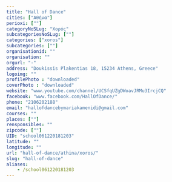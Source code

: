 ```yaml
---
title: "Hall of Dance"
cities: ["Αθήνα"]
perioxi: [""]
categoryNoSLug: "Χορός"
subcategoriesNoSLug: [""]
categories: ["xoros"]
subcategories: [""]
organisationid: ""
organisation: ""
orgurl: "-"
address: "Doukissis Plakentias 18, 15234 Athens, Greece"
logoimg: ""
profilePhoto : "downloaded"
coverPhoto : "downloaded"
website: "www.youtube.com/channel/UCSfqUZgDWoavJRMu3IrcjCQ"
facebook: "www.facebook.com/HallOfDance/"
phone: "2106202188"
email: "hallofdancebymariakamenidi@gmail.com"
courses: ""
places: [""]
rensponsibles: ""
zipcode: [""]
UID: "school061220181203"
latitude: ""
longitude: ""
url: "hall-of-dance/athina/xoros/"
slug: "hall-of-dance"
aliases:
    - /school061220181203
---
```





